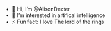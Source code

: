 - 👋 Hi, I’m @AlisonDexter
- 👀 I’m interested in artifical intelligence
- ⚡ Fun fact: I love The lord of the rings

<!---
AlisonDexter/AlisonDexter is a ✨ special ✨ repository because its `README.md` (this file) appears on your GitHub profile.
You can click the Preview link to take a look at your changes.
--->
